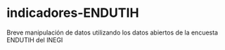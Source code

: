 # indicadores-ENDUTIH
Breve manipulación de datos utilizando los datos abiertos de la encuesta ENDUTIH del INEGI
